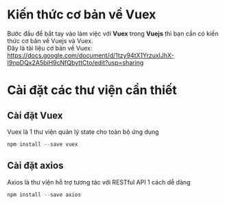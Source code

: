 # Kiến thức cơ bản về Vuex
Bước đầu để bắt tay vào làm việc với __Vuex__ trong __Vuejs__ thì bạn cần có kiến thức cơ bản về Vuejs và Vuex.\
Đây là tài liệu cơ bản về Vuex: https://docs.google.com/document/d/1tzy94tX1YrzuxlJhX-I9npDQx2A5biH9cNfQbyttCto/edit?usp=sharing
# Cài đặt các thư viện cần thiết
## Cài đặt Vuex
Vuex là 1 thư viện quản lý state cho toàn bộ ứng dụng
```javascript
npm install --save vuex
```
## Cài đặt axios
Axios là thư viện hỗ trợ tương tác với RESTful API 1 cách dễ dàng
```javascript
npm install --save axios
```

